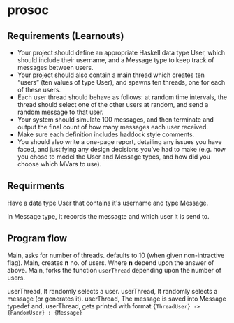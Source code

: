 # prosoc

## Requirements (Learnouts)

- Your project should define an appropriate Haskell data type User, which should include their username, and a Message type to keep track of messages between users.
- Your project should also contain a main thread which creates ten “users” (ten values of type User), and spawns ten threads, one for each of these users.
- Each user thread should behave as follows: at random time intervals, the thread should select one of the other users at random, and send a random message to that user.
- Your system should simulate 100 messages, and then terminate and output the final count of how many messages each user received.
- Make sure each definition includes haddock style comments.
- You should also write a one-page report, detailing any issues you have faced, and justifying any design decisions you’ve had to make (e.g. how you chose to model the User and Message types, and how did you choose which MVars to use).

## Requirments 

Have a data type User that contains it's username and type Message.

In Message type, It records the messagte and which user it is send to.

## Program flow

Main, asks for number of threads. defaults to 10 (when given non-intractive flag).
Main, creates **n** no. of users. Where **n** depend upon the answer of above.
Main, forks the function `userThread` depending upon the number of users.

userThread, It randomly selects a user.
userThread, It randomly selects a message (or generates it).
userThread, The message is saved into Message typedef and,
userThread, gets printed with format  `{ThreadUser} -> {RandomUser} : {Message}`  

